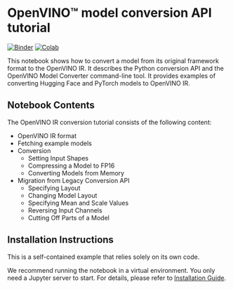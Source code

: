 # OpenVINO™ model conversion API tutorial

[![Binder](https://mybinder.org/badge_logo.svg)](https://mybinder.org/v2/gh/eaidova/openvino_notebooks_binder.git/main?urlpath=git-pull%3Frepo%3Dhttps%253A%252F%252Fgithub.com%252Fopenvinotoolkit%252Fopenvino_notebooks%26urlpath%3Dtree%252Fopenvino_notebooks%252Fnotebooks%2Fconvert-to-openvino%2Fconvert-to-openvino.ipynb)
[![Colab](https://colab.research.google.com/assets/colab-badge.svg)](https://colab.research.google.com/github/openvinotoolkit/openvino_notebooks/blob/latest/notebooks/convert-to-openvino/convert-to-openvino.ipynb)

This notebook shows how to convert a model from its original framework format to the OpenVINO IR. It describes the Python conversion API and the OpenVINO Model Converter command-line tool. It provides examples of converting Hugging Face and PyTorch models to OpenVINO IR.

## Notebook Contents

The OpenVINO IR conversion tutorial consists of the following content:

* OpenVINO IR format
* Fetching example models
* Conversion
    * Setting Input Shapes
    * Compressing a Model to FP16
    * Converting Models from Memory
* Migration from Legacy Conversion API
    * Specifying Layout
    * Changing Model Layout
    * Specifying Mean and Scale Values
    * Reversing Input Channels
    * Cutting Off Parts of a Model

## Installation Instructions

This is a self-contained example that relies solely on its own code.

We recommend  running the notebook in a virtual environment. You only need a Jupyter server to start.
For details, please refer to [Installation Guide](../../README.md).